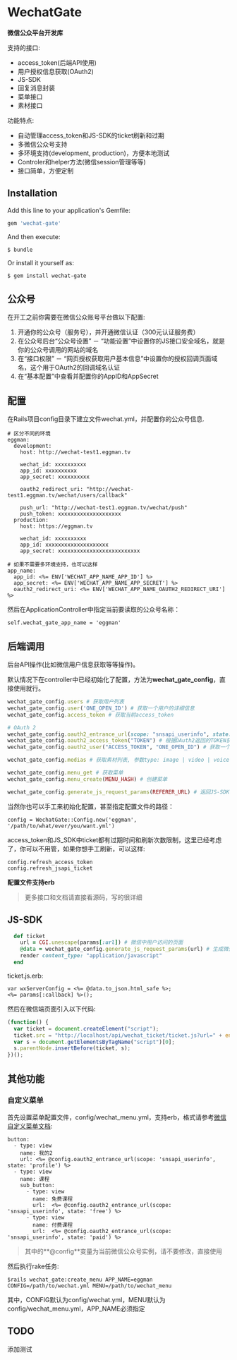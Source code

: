 # WechatGate

**微信公众平台开发库**

支持的接口:

- access_token(后端API使用)
- 用户授权信息获取(OAuth2)
- JS-SDK
- 回复消息封装
- 菜单接口
- 素材接口

功能特点:

- 自动管理access_token和JS-SDK的ticket刷新和过期
- 多微信公众号支持
- 多环境支持(development, production)，方便本地测试
- Controler和helper方法(微信session管理等等)
- 接口简单，方便定制

## Installation

Add this line to your application's Gemfile:

```ruby
gem 'wechat-gate'
```

And then execute:

    $ bundle

Or install it yourself as:

    $ gem install wechat-gate

## 公众号

在开工之前你需要在微信公众账号平台做以下配置:

1. 开通你的公众号（服务号），并开通微信认证（300元认证服务费）
2. 在公众号后台“公众号设置” － “功能设置”中设置你的JS接口安全域名，就是你的公众号调用的网站的域名
3. 在“接口权限” － “网页授权获取用户基本信息”中设置你的授权回调页面域名，这个用于OAuth2的回调域名认证
4. 在“基本配置”中查看并配置你的AppID和AppSecret

## 配置

在Rails项目config目录下建立文件wechat.yml，并配置你的公众号信息.

```
# 区分不同的环境
eggman:
  development:
    host: http://wechat-test1.eggman.tv

    wechat_id: xxxxxxxxxx
    app_id: xxxxxxxxxx
    app_secret: xxxxxxxxxx

    oauth2_redirect_uri: "http://wechat-test1.eggman.tv/wechat/users/callback"

    push_url: "http://wechat-test1.eggman.tv/wechat/push"
    push_token: xxxxxxxxxxxxxxxxxxxx
  production:
    host: https://eggman.tv

    wechat_id: xxxxxxxxxx
    app_id: xxxxxxxxxxxxxxxxxxxx
    app_secret: xxxxxxxxxxxxxxxxxxxxxxxxxx

# 如果不需要多环境支持，也可以这样
app_name:
  app_id: <%= ENV['WECHAT_APP_NAME_APP_ID'] %>
  app_secret: <%= ENV['WECHAT_APP_NAME_APP_SECRET'] %>
  oauth2_redirect_uri: <%= ENV['WECHAT_APP_NAME_OAUTH2_REDIRECT_URI'] %>
```

然后在ApplicationController中指定当前要读取的公众号名称：

```
self.wechat_gate_app_name = 'eggman'
```

## 后端调用

后台API操作(比如微信用户信息获取等等操作)。

默认情况下在controller中已经初始化了配置，方法为**wechat_gate_config**，直接使用就行。


```ruby
wechat_gate_config.users # 获取用户列表
wechat_gate_config.user('ONE_OPEN_ID') # 获取一个用户的详细信息
wechat_gate_config.access_token # 获取当前access_token

# OAuth 2
wechat_gate_config.oauth2_entrance_url(scope: "snsapi_userinfo", state: "CURENT_STATE") # 获取当前OAuth2授权入口URL
wechat_gate_config.oauth2_access_token("TOKEN") # 根据OAuth2返回的TOKEN获取access_token
wechat_gate_config.oauth2_user("ACCESS_TOKEN", "ONE_OPEN_ID") # 获取一个用户的信息

wechat_gate_config.medias # 获取素材列表, 参数type: image | video | voice | news (图文)

wechat_gate_config.menu_get # 获取菜单
wechat_gate_config.menu_create(MENU_HASH) # 创建菜单

wechat_gate_config.generate_js_request_params(REFERER_URL) # 返回JS-SDK的验证参数，供前端JS-SDK使用
```

当然你也可以手工来初始化配置，甚至指定配置文件的路径：

```
config = WechatGate::Config.new('eggman', '/path/to/what/ever/you/want.yml')
```

access_token和JS_SDK中ticket都有过期时间和刷新次数限制，这里已经考虑了，你可以不用管，如果你想手工刷新，可以这样:

```
config.refresh_access_token
config.refresh_jsapi_ticket
```

**配置文件支持erb**

> 更多接口和文档请直接看源码，写的很详细

## JS-SDK

```ruby
  def ticket
    url = CGI.unescape(params[:url]) # 微信中用户访问的页面
    @data = wechat_gate_config.generate_js_request_params(url) # 生成微信JS-SDK所需的jsapi_ticket，signature等等参数供前段js使用
    render content_type: "application/javascript"
  end
```

ticket.js.erb:

```
var wxServerConfig = <%= @data.to_json.html_safe %>;
<%= params[:callback] %>();
```

然后在微信端页面引入以下代码:

```js
(function() {
  var ticket = document.createElement("script");
  ticket.src = "http://localhost/api/wechat_ticket/ticket.js?url=" + encodeURIComponent(window.location.href.split('#')[0]) + "&callback=wxCallback";
  var s = document.getElementsByTagName("script")[0];
  s.parentNode.insertBefore(ticket, s);
})();
```

## 其他功能

### 自定义菜单

首先设置菜单配置文件，config/wechat_menu.yml，支持erb，格式请参考[微信自定义菜单文档](https://mp.weixin.qq.com/wiki):

```
button:
  - type: view
    name: 我的2
    url: <%= @config.oauth2_entrance_url(scope: 'snsapi_userinfo', state: 'profile') %>
  - type: view
    name: 课程
    sub_button:
      - type: view
        name: 免费课程
        url:  <%= @config.oauth2_entrance_url(scope: 'snsapi_userinfo', state: 'free') %>
      - type: view
        name: 付费课程
        url:  <%= @config.oauth2_entrance_url(scope: 'snsapi_userinfo', state: 'paid') %>
```

> 其中的**@config**变量为当前微信公众号实例，请不要修改，直接使用

然后执行rake任务:

```shell
$rails wechat_gate:create_menu APP_NAME=eggman CONFIG=/path/to/wechat.yml MENU=/path/to/wechat_menu
```

其中，CONFIG默认为config/wechat.yml，MENU默认为config/wechat_menu.yml，APP_NAME必须指定

## TODO

添加测试
